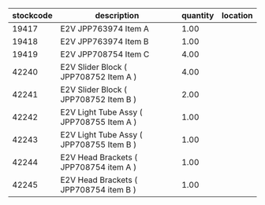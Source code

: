 |stockcode|description|quantity|location|
|---------|-----------|--------|--------|
|19417|E2V   JPP763974  Item A|1.00||
|19418|E2V JPP763974  Item B|1.00||
|19419|E2V  JPP708754  Item C|4.00||
|42240|E2V Slider Block ( JPP708752  Item A )|4.00||
|42241|E2V Slider Block ( JPP708752 Item B )|2.00||
|42242|E2V Light Tube Assy ( JPP708755 Item A )|1.00||
|42243|E2V Light Tube Assy ( JPP708755 Item B )|1.00||
|42244|E2V Head Brackets ( JPP708754 item A )|1.00||
|42245|E2V Head Brackets ( JPP708754 item B )|1.00||
